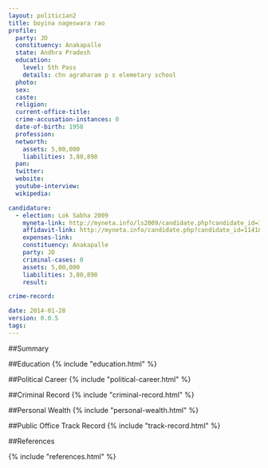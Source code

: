 ```yaml
---
layout: politician2
title: boyina nageswara rao
profile: 
  party: JD
  constituency: Anakapalle
  state: Andhra Pradesh
  education: 
    level: 5th Pass
    details: chn agraharam p s elemetary school
  photo: 
  sex: 
  caste: 
  religion: 
  current-office-title: 
  crime-accusation-instances: 0
  date-of-birth: 1958
  profession: 
  networth: 
    assets: 5,00,000
    liabilities: 3,80,898
  pan: 
  twitter: 
  website: 
  youtube-interview: 
  wikipedia: 

candidature: 
  - election: Lok Sabha 2009
    myneta-link: http://myneta.info/ls2009/candidate.php?candidate_id=1141
    affidavit-link: http://myneta.info/candidate.php?candidate_id=1141&scan=original
    expenses-link: 
    constituency: Anakapalle 
    party: JD
    criminal-cases: 0
    assets: 5,00,000
    liabilities: 3,80,898
    result:  

crime-record: 

date: 2014-01-28
version: 0.0.5
tags: 
---
```

##Summary


##Education
{% include "education.html" %}


##Political Career
{% include "political-career.html" %}


##Criminal Record
{% include "criminal-record.html" %}


##Personal Wealth
{% include "personal-wealth.html" %}


##Public Office Track Record
{% include "track-record.html" %}


##References


{% include "references.html" %}